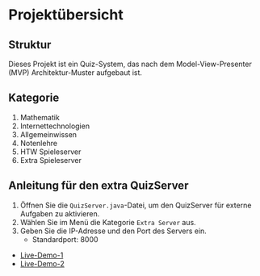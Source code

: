 # Projektübersicht

## Struktur
Dieses Projekt ist ein Quiz-System, das nach dem Model-View-Presenter (MVP) Architektur-Muster aufgebaut ist.

## Kategorie
1. Mathematik
2. Internettechnologien
3. Allgemeinwissen
4. Notenlehre
5. HTW Spieleserver
6. Extra Spieleserver

## Anleitung für den extra QuizServer
1. Öffnen Sie die `QuizServer.java`-Datei, um den QuizServer für externe Aufgaben zu aktivieren.
2. Wählen Sie im Menü die Kategorie `Extra Server` aus.
3. Geben Sie die IP-Adresse und den Port des Servers ein.
   * Standardport: 8000

- [Live-Demo-1](https://www.informatik.htw-dresden.de/~s83823/)
- [Live-Demo-2](https://nathaniel32.github.io/Quiz-Game/)